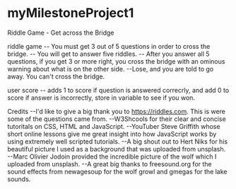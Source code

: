 # myMilestoneProject1
Riddle Game - Get across the Bridge

riddle game
-- You must get 3 out of 5 questions in order to cross the bridge. -- You will get to answer five riddles. -- After you answer all 5 questions, if you get 3 or more right, you cross the bridge with an ominous warning about what is on the other side. --Lose, and you are told to go away. You can't cross the bridge.

user score
-- adds 1 to score if question is answered correcrly, and add 0 to score if answer is incorrectly, store in variable to see if you won.

Credits
--I'd like to give a big thank you to https://riddles.com. This is were some of the questions came from. 
--W3Shcools for their clear and concise tutoritals on CSS, HTML and JavaScript. 
--YouTuber Steve Griffith whose short online lessons give me great insight into how JavaScript works by using extremely well scripted tutorials. 
--A big shout out to Hert Niks for his beautiful picture I used as a background that was uploaded from unsplash.
--Marc Olivier Jodoin provided the incredible picture of the wolf which I uploaded from unsplash.
--A great big thanks to freesound.org for the sound effects from newagesoup for the wolf growl and gmegas for the lake sounds.




